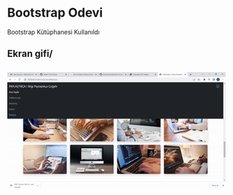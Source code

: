 <h1> Bootstrap Odevi</h1>
 

 Bootstrap Kütüphanesi Kullanıldı 
 
 <h2> Ekran gifi/<h2>

 ![](screen.gif)

